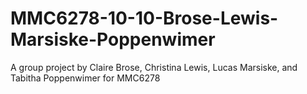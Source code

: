 # MMC6278-10-10-Brose-Lewis-Marsiske-Poppenwimer
A group project by Claire Brose, Christina Lewis, Lucas Marsiske, and Tabitha Poppenwimer for MMC6278
